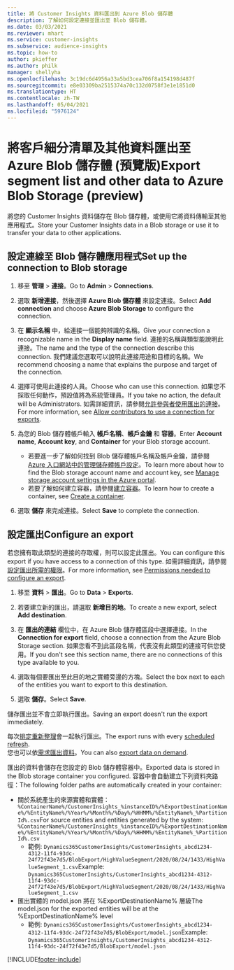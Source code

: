 ```yaml
---
title: 將 Customer Insights 資料匯出到 Azure Blob 儲存體
description: 了解如何設定連接並匯出至 Blob 儲存體。
ms.date: 03/03/2021
ms.reviewer: mhart
ms.service: customer-insights
ms.subservice: audience-insights
ms.topic: how-to
author: pkieffer
ms.author: philk
manager: shellyha
ms.openlocfilehash: 3c19dc6d4956a33a5bd3cea706f8a154198d487f
ms.sourcegitcommit: e8e03309ba2515374a70c132d0758f3e1e1851d0
ms.translationtype: HT
ms.contentlocale: zh-TW
ms.lasthandoff: 05/04/2021
ms.locfileid: "5976124"
---
```

# <a name="export-segment-list-and-other-data-to-azure-blob-storage-preview"></a><span data-ttu-id="5a568-103">將客戶細分清單及其他資料匯出至 Azure Blob 儲存體 (預覽版)</span><span class="sxs-lookup"><span data-stu-id="5a568-103">Export segment list and other data to Azure Blob Storage (preview)</span></span>

<span data-ttu-id="5a568-104">將您的 Customer Insights 資料儲存在 Blob 儲存體，或使用它將資料傳輸至其他應用程式。</span><span class="sxs-lookup"><span data-stu-id="5a568-104">Store your Customer Insights data in a Blob storage or use it to transfer your data to other applications.</span></span>

## <a name="set-up-the-connection-to-blob-storage"></a><span data-ttu-id="5a568-105">設定連線至 Blob 儲存體應用程式</span><span class="sxs-lookup"><span data-stu-id="5a568-105">Set up the connection to Blob storage</span></span>

1. <span data-ttu-id="5a568-106">移至 **管理** > **連接**。</span><span class="sxs-lookup"><span data-stu-id="5a568-106">Go to **Admin** > **Connections**.</span></span>

1. <span data-ttu-id="5a568-107">選取 **新增連接**，然後選擇 **Azure Blob 儲存體** 來設定連接。</span><span class="sxs-lookup"><span data-stu-id="5a568-107">Select **Add connection** and choose **Azure Blob Storage** to configure the connection.</span></span>

1. <span data-ttu-id="5a568-108">在 **顯示名稱** 中，給連接一個能夠辨識的名稱。</span><span class="sxs-lookup"><span data-stu-id="5a568-108">Give your connection a recognizable name in the **Display name** field.</span></span> <span data-ttu-id="5a568-109">連接的名稱與類型能說明此連接。</span><span class="sxs-lookup"><span data-stu-id="5a568-109">The name and the type of the connection describe this connection.</span></span> <span data-ttu-id="5a568-110">我們建議您選取可以說明此連接用途和目標的名稱。</span><span class="sxs-lookup"><span data-stu-id="5a568-110">We recommend choosing a name that explains the purpose and target of the connection.</span></span>

1. <span data-ttu-id="5a568-111">選擇可使用此連接的人員。</span><span class="sxs-lookup"><span data-stu-id="5a568-111">Choose who can use this connection.</span></span> <span data-ttu-id="5a568-112">如果您不採取任何動作，預設值將為系統管理員。</span><span class="sxs-lookup"><span data-stu-id="5a568-112">If you take no action, the default will be Administrators.</span></span> <span data-ttu-id="5a568-113">如需詳細資訊，請參閱[允許參與者使用匯出的連接](connections.md#allow-contributors-to-use-a-connection-for-exports)。</span><span class="sxs-lookup"><span data-stu-id="5a568-113">For more information, see [Allow contributors to use a connection for exports](connections.md#allow-contributors-to-use-a-connection-for-exports).</span></span>

1. <span data-ttu-id="5a568-114">為您的 Blob 儲存體帳戶輸入 **帳戶名稱**、**帳戶金鑰** 和 **容器**。</span><span class="sxs-lookup"><span data-stu-id="5a568-114">Enter **Account name**, **Account key**, and **Container** for your Blob storage account.</span></span>
    - <span data-ttu-id="5a568-115">若要進一步了解如何找到 Blob 儲存體帳戶名稱及帳戶金鑰，請參閱 [Azure 入口網站中的管理儲存體帳戶設定](/azure/storage/common/storage-account-manage)。</span><span class="sxs-lookup"><span data-stu-id="5a568-115">To learn more about how to find the Blob storage account name and account key, see [Manage storage account settings in the Azure portal](/azure/storage/common/storage-account-manage).</span></span>
    - <span data-ttu-id="5a568-116">若要了解如何建立容器，請參閱[建立容器](/azure/storage/blobs/storage-quickstart-blobs-portal#create-a-container)。</span><span class="sxs-lookup"><span data-stu-id="5a568-116">To learn how to create a container, see [Create a container](/azure/storage/blobs/storage-quickstart-blobs-portal#create-a-container).</span></span>

1. <span data-ttu-id="5a568-117">選取 **儲存** 來完成連接。</span><span class="sxs-lookup"><span data-stu-id="5a568-117">Select **Save** to complete the connection.</span></span> 

## <a name="configure-an-export"></a><span data-ttu-id="5a568-118">設定匯出</span><span class="sxs-lookup"><span data-stu-id="5a568-118">Configure an export</span></span>

<span data-ttu-id="5a568-119">若您擁有取此類型的連接的存取權，則可以設定此匯出。</span><span class="sxs-lookup"><span data-stu-id="5a568-119">You can configure this export if you have access to a connection of this type.</span></span> <span data-ttu-id="5a568-120">如需詳細資訊，請參閱[設定匯出所需的權限](export-destinations.md#set-up-a-new-export)。</span><span class="sxs-lookup"><span data-stu-id="5a568-120">For more information, see [Permissions needed to configure an export](export-destinations.md#set-up-a-new-export).</span></span>

1. <span data-ttu-id="5a568-121">移至 **資料** > **匯出**。</span><span class="sxs-lookup"><span data-stu-id="5a568-121">Go to **Data** > **Exports**.</span></span>

1. <span data-ttu-id="5a568-122">若要建立新的匯出，請選取 **新增目的地**。</span><span class="sxs-lookup"><span data-stu-id="5a568-122">To create a new export, select **Add destination**.</span></span>

1. <span data-ttu-id="5a568-123">在 **匯出的連結** 欄位中，在 Azure Blob 儲存體區段中選擇連接。</span><span class="sxs-lookup"><span data-stu-id="5a568-123">In the **Connection for export** field, choose a connection from the Azure Blob Storage section.</span></span> <span data-ttu-id="5a568-124">如果您看不到此區段名稱，代表沒有此類型的連接可供您使用。</span><span class="sxs-lookup"><span data-stu-id="5a568-124">If you don't see this section name, there are no connections of this type available to you.</span></span>

1. <span data-ttu-id="5a568-125">選取每個要匯出至此目的地之實體旁邊的方塊。</span><span class="sxs-lookup"><span data-stu-id="5a568-125">Select the box next to each of the entities you want to export to this destination.</span></span>

1. <span data-ttu-id="5a568-126">選取 **儲存**。</span><span class="sxs-lookup"><span data-stu-id="5a568-126">Select **Save**.</span></span>

<span data-ttu-id="5a568-127">儲存匯出並不會立即執行匯出。</span><span class="sxs-lookup"><span data-stu-id="5a568-127">Saving an export doesn't run the export immediately.</span></span>

<span data-ttu-id="5a568-128">每次[排定重新整理](system.md#schedule-tab)會一起執行匯出。</span><span class="sxs-lookup"><span data-stu-id="5a568-128">The export runs with every [scheduled refresh](system.md#schedule-tab).</span></span>     
<span data-ttu-id="5a568-129">您也可以依[需求匯出資料](export-destinations.md#run-exports-on-demand)。</span><span class="sxs-lookup"><span data-stu-id="5a568-129">You can also [export data on demand](export-destinations.md#run-exports-on-demand).</span></span> 

<span data-ttu-id="5a568-130">匯出的資料會儲存在您設定的 Blob 儲存體容器中。</span><span class="sxs-lookup"><span data-stu-id="5a568-130">Exported data is stored in the Blob storage container you configured.</span></span> <span data-ttu-id="5a568-131">容器中會自動建立下列資料夾路徑：</span><span class="sxs-lookup"><span data-stu-id="5a568-131">The following folder paths are automatically created in your container:</span></span>

- <span data-ttu-id="5a568-132">關於系統產生的來源實體和實體：`%ContainerName%/CustomerInsights_%instanceID%/%ExportDestinationName%/%EntityName%/%Year%/%Month%/%Day%/%HHMM%/%EntityName%_%PartitionId%.csv`</span><span class="sxs-lookup"><span data-stu-id="5a568-132">For source entities and entities generated by the system: `%ContainerName%/CustomerInsights_%instanceID%/%ExportDestinationName%/%EntityName%/%Year%/%Month%/%Day%/%HHMM%/%EntityName%_%PartitionId%.csv`</span></span>
  - <span data-ttu-id="5a568-133">範例: `Dynamics365CustomerInsights/CustomerInsights_abcd1234-4312-11f4-93dc-24f72f43e7d5/BlobExport/HighValueSegment/2020/08/24/1433/HighValueSegment_1.csv`</span><span class="sxs-lookup"><span data-stu-id="5a568-133">Example: `Dynamics365CustomerInsights/CustomerInsights_abcd1234-4312-11f4-93dc-24f72f43e7d5/BlobExport/HighValueSegment/2020/08/24/1433/HighValueSegment_1.csv`</span></span>
- <span data-ttu-id="5a568-134">匯出實體的 model.json 將在 %ExportDestinationName% 層級</span><span class="sxs-lookup"><span data-stu-id="5a568-134">The model.json for the exported entities will be at the %ExportDestinationName% level</span></span>
  - <span data-ttu-id="5a568-135">範例: `Dynamics365CustomerInsights/CustomerInsights_abcd1234-4312-11f4-93dc-24f72f43e7d5/BlobExport/model.json`</span><span class="sxs-lookup"><span data-stu-id="5a568-135">Example: `Dynamics365CustomerInsights/CustomerInsights_abcd1234-4312-11f4-93dc-24f72f43e7d5/BlobExport/model.json`</span></span>

[!INCLUDE[footer-include](../includes/footer-banner.md)]

